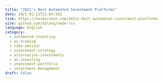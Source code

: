 ```yaml
---
title: "2021's Best Automated Investment Platforms"
date: 2021-01-13T22:03:50Z
link: https://hackernoon.com/2021s-best-automated-investment-platforms-gp2i31le?source=rss&utm_medium=RSS&utm_source=news.12bit.vn
site: github.com/dylang/node-rss
language: English
category:
  - automated-investing
  - ai-trading
  - robo-advisor
  - investment-strategy
  - alternative-investments
  - ai-investing
  - investment-portfolio
  - investment-management
draft: false
---
```

